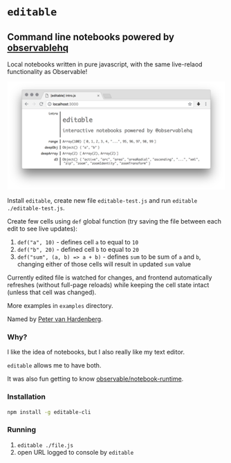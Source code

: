 # `editable`
## Command line notebooks powered by [observablehq](https://beta.observablehq.com/)

Local notebooks written in pure javascript, with the same live-relaod functionality as Observable!

![](./assets/screenshot.png)

Install `editable`, create new file `editable-test.js` and run `editable ./editable-test.js`.

Create few cells using `def` global function (try saving the file between each edit to see live updates):

1. `def("a", 10)` - defines cell `a` to equal to `10`
2. `def("b", 20)` - defined cell `b` to equal to `20`
3. `def("sum", (a, b) => a + b)` - defines `sum` to be sum of `a` and `b`, changing either of those cells will result in updated `sum` value

Currently edited file is watched for changes, and frontend automatically refreshes (without full-page reloads) while keeping the cell state intact (unless that cell was changed).

More examples in `examples` directory.

Named by [Peter van Hardenberg](https://twitter.com/pvh).

### Why?

I like the idea of notebooks, but I also really like my text editor.

`editable` allows me to have both.

It was also fun getting to know [observable/notebook-runtime](https://github.com/observablehq/notebook-runtime).

### Installation

```bash
npm install -g editable-cli
```

### Running

1. `editable ./file.js`
2. open URL logged to console by `editable`

